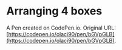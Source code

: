 # Arranging 4 boxes

A Pen created on CodePen.io. Original URL: [https://codepen.io/olaci90/pen/bGVpGLB](https://codepen.io/olaci90/pen/bGVpGLB).


